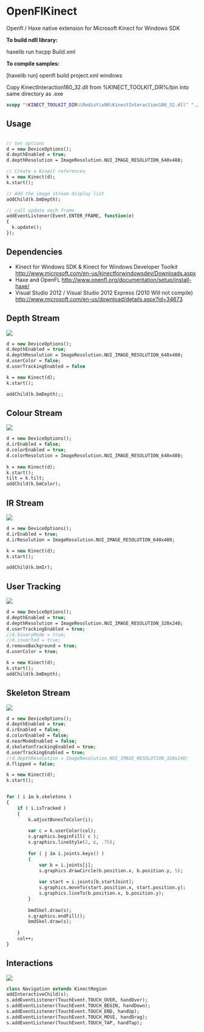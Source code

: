 OpenFlKinect
============

Openfl / Haxe native extension for Microsoft Kinect for Windows SDK

**To build ndll library:**

haxelib run hxcpp Build.xml

**To compile samples:**

[haxelib run] openfl build project.xml windows

Copy KinectInteraction180_32.dll from %KINECT_TOOLKIT_DIR%/bin into same directory as .exe

```bat
xcopy "%KINECT_TOOLKIT_DIR%\Redist\x86\KinectInteraction180_32.dll" "./Export/Windows/cpp/bin" /Y /C
```

## Usage

```Haxe

// Set options
d = new DeviceOptions();
d.depthEnabled = true;
d.depthResolution = ImageResolution.NUI_IMAGE_RESOLUTION_640x480;

// Create a Kinect references
k = new Kinect(d);
k.start();

// Add the image stream display list
addChild(k.bmDepth);

// call update each frame
addEventListener(Event.ENTER_FRAME, function(e)
{
  k.update();
});

```


## Dependencies

* Kinect for Windows SDK & Kinect for Windows Developer Toolkit http://www.microsoft.com/en-us/kinectforwindowsdev/Downloads.aspx
* Haxe and OpenFL http://www.openfl.org/documentation/setup/install-haxe/
* Visual Studio 2012 / Visual Studio 2012 Express (2010 Will not compile) http://www.microsoft.com/en-us/download/details.aspx?id=34673

## Depth Stream

![](https://lh4.googleusercontent.com/-_HtY04KcUTw/Uz2W7jbH6qI/AAAAAAAADZ4/dW_7oVNZ5y4/w303-h240-no/depth.png)


```Haxe
d = new DeviceOptions();
d.depthEnabled = true;
d.depthResolution = ImageResolution.NUI_IMAGE_RESOLUTION_640x480;
d.userColor = false;
d.userTrackingEnabled = false

k = new Kinect(d);
k.start();

addChild(k.bmDepth);;

```

## Colour Stream

![](https://lh3.googleusercontent.com/-Glij7YoYaOg/Uz2W9FM6QNI/AAAAAAAADaM/s8deUGa8pO4/w301-h240-no/color.png)

```Haxe
d = new DeviceOptions();
d.irEnabled = false;
d.colorEnabled = true;
d.colorResolution = ImageResolution.NUI_IMAGE_RESOLUTION_640x480;
     
k = new Kinect(d);
k.start();
tilt = k.tilt;
addChild(k.bmColor);

```


## IR Stream

![](https://lh5.googleusercontent.com/-YhAzTU-m5bA/Uz2W9CP-1YI/AAAAAAAADaU/1dGobEL_KGw/w305-h240-no/ir.png)

```Haxe
d = new DeviceOptions();
d.irEnabled = true;
d.irResolution = ImageResolution.NUI_IMAGE_RESOLUTION_640x480;

k = new Kinect(d);
k.start();

addChild(k.bmIr);

```

## User Tracking

![](https://lh4.googleusercontent.com/-DiTZ9UtHUp0/Uz2W97FFHmI/AAAAAAAADac/_FCOEHmQmXE/w304-h240-no/user.png)

```Haxe
d = new DeviceOptions();
d.depthEnabled = true;
d.depthResolution = ImageResolution.NUI_IMAGE_RESOLUTION_320x240;
d.userTrackingEnabled = true;
//d.binaryMode = true;
//d.inverted = true;
d.removeBackground = true;
d.userColor = true;

k = new Kinect(d);
k.start();
addChild(k.bmDepth);

```

## Skeleton Stream

![](https://lh4.googleusercontent.com/-7KWziKIuymA/Uz2W9ODPzmI/AAAAAAAADaQ/M9X5AxCEQCg/w303-h240-no/skeleton.png)

```Haxe
d = new DeviceOptions();
d.depthEnabled = true;
d.irEnabled = false;
d.colorEnabled = false;
d.nearModeEnabled = false;
d.skeletonTrackingEnabled = true;
d.userTrackingEnabled = true;
//d.depthResolution = ImageResolution.NUI_IMAGE_RESOLUTION_320x240;
d.flipped = false;

k = new Kinect(d);
k.start();


for ( i in k.skeletons )
{
    if ( i.isTracked )
    {
        k.adjustBonesToColor(i);
        
        var c = k.userColor(col);
        s.graphics.beginFill( c );
        s.graphics.lineStyle(2, c, .75);
        
        for ( j in i.joints.keys() )
        {
            var b = i.joints[j];
            s.graphics.drawCircle(b.position.x, b.position.y, 5);
            
            var start = i.joints[b.startJoint];
            s.graphics.moveTo(start.position.x, start.position.y); 
            s.graphics.lineTo(b.position.x, b.position.y);
        }
        
        bmdSkel.draw(s);
        s.graphics.endFill();
        bmdSkel.draw(s);
        
    }
    col++;
}
```

## Interactions

![](https://lh5.googleusercontent.com/-tNBRedd49Dw/Uz2W7m1CIWI/AAAAAAAADZ8/tkN5iyPK1dM/w307-h240-no/interactions.png)

```Haxe
class Navigation extends KinectRegion
addInteractiveChild(s);
s.addEventListener(TouchEvent.TOUCH_OVER, handOver);
s.addEventListener(TouchEvent.TOUCH_BEGIN, handDown);
s.addEventListener(TouchEvent.TOUCH_END, handUp);
s.addEventListener(TouchEvent.TOUCH_MOVE, handDrag);
s.addEventListener(TouchEvent.TOUCH_TAP, handTap);
```
